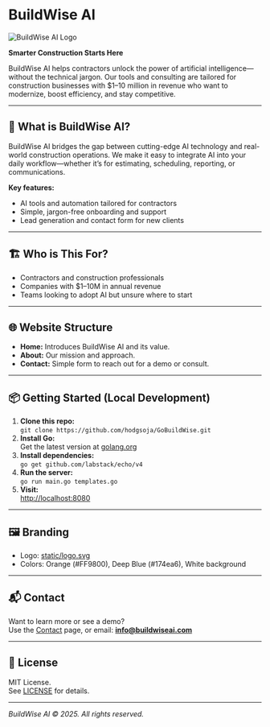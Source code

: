 # BuildWise AI

![BuildWise AI Logo](static/logo.svg)

**Smarter Construction Starts Here**

BuildWise AI helps contractors unlock the power of artificial intelligence—without the technical jargon. Our tools and consulting are tailored for construction businesses with $1–10 million in revenue who want to modernize, boost efficiency, and stay competitive.

---

## 🚀 What is BuildWise AI?

BuildWise AI bridges the gap between cutting-edge AI technology and real-world construction operations. We make it easy to integrate AI into your daily workflow—whether it’s for estimating, scheduling, reporting, or communications.

**Key features:**
- AI tools and automation tailored for contractors
- Simple, jargon-free onboarding and support
- Lead generation and contact form for new clients

---

## 🏗️ Who is This For?

- Contractors and construction professionals
- Companies with $1–10M in annual revenue
- Teams looking to adopt AI but unsure where to start

---

## 🌐 Website Structure

- **Home:** Introduces BuildWise AI and its value.
- **About:** Our mission and approach.
- **Contact:** Simple form to reach out for a demo or consult.

---

## 📦 Getting Started (Local Development)

1. **Clone this repo:**  
   `git clone https://github.com/hodgsoja/GoBuildWise.git`
2. **Install Go:**  
   Get the latest version at [golang.org](https://golang.org/dl/)
3. **Install dependencies:**  
   `go get github.com/labstack/echo/v4`
4. **Run the server:**  
   `go run main.go templates.go`
5. **Visit:**  
   [http://localhost:8080](http://localhost:8080)

---

## 🖼️ Branding

- Logo: [static/logo.svg](static/logo.svg)
- Colors: Orange (#FF9800), Deep Blue (#174ea6), White background

---

## 📬 Contact

Want to learn more or see a demo?  
Use the [Contact](http://localhost:8080/contact) page, or email: **info@buildwiseai.com**

---

## 📄 License

MIT License.  
See [LICENSE](LICENSE) for details.

---

*BuildWise AI © 2025. All rights reserved.*